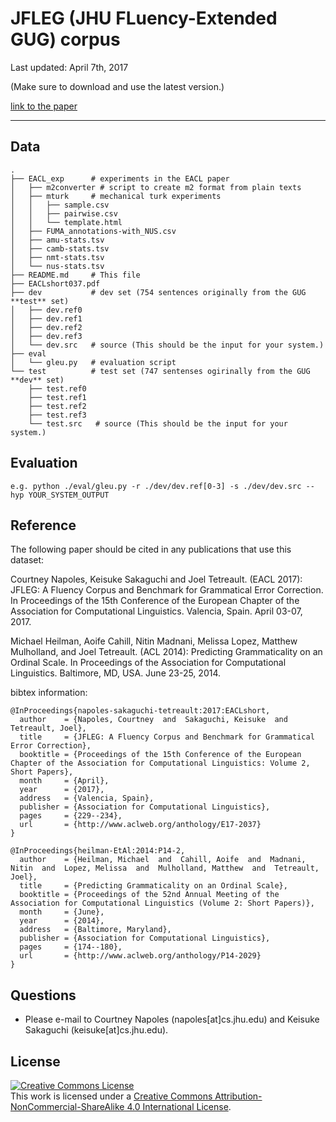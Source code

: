 # JFLEG (JHU FLuency-Extended GUG) corpus

Last updated: April 7th, 2017

(Make sure to download and use the latest version.)

[link to the paper](http://aclweb.org/anthology/E17-2037)

- - -

## Data

    .
    ├── EACL_exp      # experiments in the EACL paper
    │   ├── m2converter # script to create m2 format from plain texts
    │   ├── mturk     # mechanical turk experiments
    │   │   ├── sample.csv
    │   │   ├── pairwise.csv
    │   │   └── template.html
    │   ├── FUMA_annotations-with_NUS.csv
    │   ├── amu-stats.tsv
    │   ├── camb-stats.tsv
    │   ├── nmt-stats.tsv
    │   └── nus-stats.tsv
    ├── README.md     # This file
    ├── EACLshort037.pdf 
    ├── dev           # dev set (754 sentences originally from the GUG **test** set)
    │   ├── dev.ref0  
    │   ├── dev.ref1  
    │   ├── dev.ref2  
    │   ├── dev.ref3  
    │   └── dev.src   # source (This should be the input for your system.)
    ├── eval
    │   └── gleu.py   # evaluation script
    └── test          # test set (747 sentenses ogirinally from the GUG **dev** set)
        ├── test.ref0  
        ├── test.ref1  
        ├── test.ref2  
        ├── test.ref3  
        └── test.src   # source (This should be the input for your system.)
 
## Evaluation

    e.g. python ./eval/gleu.py -r ./dev/dev.ref[0-3] -s ./dev/dev.src --hyp YOUR_SYSTEM_OUTPUT


## Reference
The following paper should be cited in any publications that use this dataset: 

Courtney Napoles, Keisuke Sakaguchi and Joel Tetreault. (EACL 2017): JFLEG: A Fluency Corpus and Benchmark for Grammatical Error Correction. In Proceedings of the 15th Conference of the European Chapter of the Association for Computational Linguistics. Valencia, Spain. April 03-07, 2017.

Michael Heilman, Aoife Cahill, Nitin Madnani, Melissa Lopez, Matthew Mulholland, and Joel Tetreault. (ACL 2014): Predicting Grammaticality on an Ordinal Scale. In Proceedings of the Association for Computational Linguistics. Baltimore, MD, USA. June 23-25, 2014.

bibtex information:

    @InProceedings{napoles-sakaguchi-tetreault:2017:EACLshort,
      author    = {Napoles, Courtney  and  Sakaguchi, Keisuke  and  Tetreault, Joel},
      title     = {JFLEG: A Fluency Corpus and Benchmark for Grammatical Error Correction},
      booktitle = {Proceedings of the 15th Conference of the European Chapter of the Association for Computational Linguistics: Volume 2, Short Papers},
      month     = {April},
      year      = {2017},
      address   = {Valencia, Spain},
      publisher = {Association for Computational Linguistics},
      pages     = {229--234},
      url       = {http://www.aclweb.org/anthology/E17-2037}
    }
   
    @InProceedings{heilman-EtAl:2014:P14-2,
      author    = {Heilman, Michael  and  Cahill, Aoife  and  Madnani, Nitin  and  Lopez, Melissa  and  Mulholland, Matthew  and  Tetreault, Joel},
      title     = {Predicting Grammaticality on an Ordinal Scale},
      booktitle = {Proceedings of the 52nd Annual Meeting of the Association for Computational Linguistics (Volume 2: Short Papers)},
      month     = {June},
      year      = {2014},
      address   = {Baltimore, Maryland},
      publisher = {Association for Computational Linguistics},
      pages     = {174--180},
      url       = {http://www.aclweb.org/anthology/P14-2029}
    }


## Questions

 - Please e-mail to Courtney Napoles (napoles[at]cs.jhu.edu) and Keisuke Sakaguchi (keisuke[at]cs.jhu.edu).


## License
<a rel="license" href="http://creativecommons.org/licenses/by-nc-sa/4.0/"><img alt="Creative Commons License" style="border-width:0" src="http://i.creativecommons.org/l/by-nc-sa/4.0/88x31.png" /></a><br />This work is licensed under a <a rel="license" href="http://creativecommons.org/licenses/by-nc-sa/4.0/">Creative Commons Attribution-NonCommercial-ShareAlike 4.0 International License</a>.


